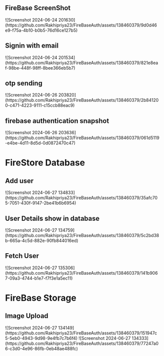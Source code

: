 <h2>FireBase ScreenShot</h2>
![Screenshot 2024-06-24 201630](https://github.com/Rakhipriya23/FireBaseAuth/assets/138460379/9d0d46e9-f75a-4b10-b0b5-76d16ce127b5)

<h2>Signin with email</h2>
![Screenshot 2024-06-24 201534](https://github.com/Rakhipriya23/FireBaseAuth/assets/138460379/821e8eaf-98be-448f-98ff-8bee366eb5b7)

<h2>otp sending</h2>
![Screenshot 2024-06-26 203820](https://github.com/Rakhipriya23/FireBaseAuth/assets/138460379/2b841200-c471-4223-9111-c15ccb88eac9)

<h2>firebase authentication snapshot</h2>
![Screenshot 2024-06-26 203636](https://github.com/Rakhipriya23/FireBaseAuth/assets/138460379/061d5119-e4be-4d11-8d5d-0d0872470c47)

<h1>FireStore Database</h1>

<h2>Add user</h2>
![Screenshot 2024-06-27 134833](https://github.com/Rakhipriya23/FireBaseAuth/assets/138460379/35afc705-7051-430f-9147-2be41b6b6954)
<h2>User Details show in database</h2>
![Screenshot 2024-06-27 134759](https://github.com/Rakhipriya23/FireBaseAuth/assets/138460379/5c2bd38b-665a-4c5d-882e-90fb844016ed)
<h2>Fetch User</h2>
![Screenshot 2024-06-27 135306](https://github.com/Rakhipriya23/FireBaseAuth/assets/138460379/141b9067-09a3-4744-b1e7-f7f3e1a5ec11)

<h1>FireBase Storage</h1>

<h2>Image Upload</h2>
![Screenshot 2024-06-27 134149](https://github.com/Rakhipriya23/FireBaseAuth/assets/138460379/151947c5-5eb0-4943-9d98-9e4fb7c7b6f4)
![Screenshot 2024-06-27 134333](https://github.com/Rakhipriya23/FireBaseAuth/assets/138460379/77247a06-c3d0-4e96-86fb-0eb48ae488fc)

